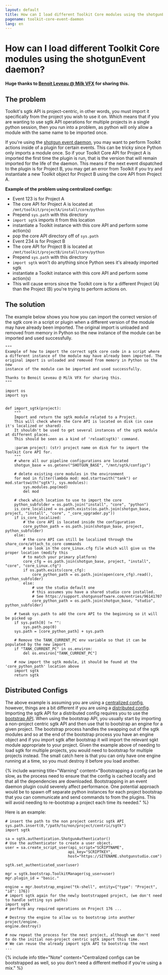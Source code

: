 ```yaml
---
layout: default
title: How can I load different Toolkit Core modules using the shotgunEvent daemon?
pagename: toolkit-core-event-daemon
lang: en
---
```


# How can I load different Toolkit Core modules using the shotgunEvent daemon?

**Huge thanks to [Benoit Leveau @ Milk VFX](https://github.com/benoit-leveau) for sharing this.**

## The problem

Toolkit's sgtk API is project-centric, in other words, you must import it specifically from the project you wish to use it on. Which means that if you are wanting to use sgtk API operations for multiple projects in a single python session, then you run into a problem, as python will only allow a module with the same name to be imported once.

If you're using the [shotgun event daemon](https://github.com/shotgunsoftware/shotgunEvents), you may want to perform Toolkit actions inside of a plugin for certain events. This can be tricky since Python only imports a module once. So if your Toolkit Core API for Project A is imported the first time the plugin is run, that is the version that will remain imported for the life of the daemon. This means if the next event dispatched to the plugin is for Project B, you may get an error from Toolkit if you try and instantiate a new Toolkit object for Project B using the core API from Project A.

**Example of the problem using centralized configs:**

- Event 123 is for Project A
- The core API for Project A is located at `/mnt/toolkit/projectA/install/core/python`
- Prepend `sys.path` with this directory
- `import sgtk` imports it from this location
- instantiate a Toolkit instance with this core API and perform some action(s)
- pop the core API directory off of `sys.path`
- Event 234 is for Project B
- The core API for Project B is located at `/mnt/toolkit/projectB/install/core/python`
- Prepend `sys.path` with this directory
- `import sgtk` won't do anything since Python sees it's already imported sgtk
- instantiate a Toolkit instance with this core API and perform some action(s)
- This will cause errors since the Toolkit core is for a different Project (A) than the Project (B) you're trying to perform actions on.

## The solution

The example below shows you how you can import the correct version of the sgtk core in a script or plugin when a different version of the module may have already been imported. The original import is unloaded and removed from memory in Python so the new instance of the module can be imported and used successfully.

```
"""
Example of how to import the correct sgtk core code in a script where
a different instance of the module may have already been imported. The
original import is unloaded and removed from memory in Python so the new
instance of the module can be imported and used successfully.
    
Thanks to Benoit Leveau @ Milk VFX for sharing this.
"""

import os
import sys


def import_sgtk(project):
    """
    Import and return the sgtk module related to a Project.
    This will check where the Core API is located on disk (in case it's localized or shared).
    It shouldn't be used to get several instances of the sgtk module at different places.
    This should be seen as a kind of 'reload(sgtk)' command.

    :param project: (str) project name on disk for to import the Toolkit Core API for.
    """
    # where all our pipeline configurations are located
    shotgun_base = os.getenv("SHOTGUN_BASE", "/mnt/sgtk/configs")
    
    # delete existing core modules in the environment
    for mod in filter(lambda mod: mod.startswith("tank") or mod.startswith("sgtk"), sys.modules):
        sys.modules.pop(mod)
        del mod

    # check which location to use to import the core
    python_subfolder = os.path.join("install", "core", "python")
    is_core_localized = os.path.exists(os.path.join(shotgun_base, project, "install", "core", "_core_upgrader.py"))
    if is_core_localized:
        # the core API is located inside the configuration
        core_python_path = os.path.join(shotgun_base, project, python_subfolder)
    else:
        # the core API can still be localized through the share_core/attach_to_core commands
        # so look in the core_Linux.cfg file which will give us the proper location (modify this
        # to match your primary platform)
        core_cfg = os.path.join(shotgun_base, project, "install", "core", "core_Linux.cfg")
        if os.path.exists(core_cfg):
            core_python_path = os.path.join(open(core_cfg).read(), python_subfolder)
        else:
            # use the studio default one
            # this assumes you have a shared studio core installed.
            # See https://support.shotgunsoftware.com/entries/96141707
            core_python_path = os.path.join(shotgun_base, "studio", python_subfolder)

    # tweak sys.path to add the core API to the beginning so it will be picked up
    if sys.path[0] != "":
        sys.path.pop(0)
    sys.path = [core_python_path] + sys.path 

    # Remove the TANK_CURRENT_PC env variable so that it can be populated by the new import
    if "TANK_CURRENT_PC" in os.environ:
        del os.environ["TANK_CURRENT_PC"]

    # now import the sgtk module, it should be found at the 'core_python_path' location above
    import sgtk
    return sgtk
```

## Distributed Configs

The above example is assuming you are using a [centralized config](https://developer.shotgunsoftware.com/tk-core/initializing.html#centralized-configurations), however, things are a bit different if you are using a [distributed config](https://developer.shotgunsoftware.com/tk-core/initializing.html#distributed-configurations). Importing the sgtk API for a distributed config requires you to use the [bootstrap API](https://developer.shotgunsoftware.com/tk-core/initializing.html#bootstrap-api). When using the bootstrap API, you usually start by importing a non-project centric sgtk API and then use that to bootstrap an engine for a given project. The bootstrap process handles the swapping out of the sgtk modules and so at the end of the bootstrap process you have an engine object and if you import sgtk after bootstrap it will import the relevant sgkt module appropriate to your project. Given the example above of needing to load sgtk for multiple projects, you would need to bootstrap for multiple projects instead. The small catch here is that you can only have one engine running at a time, so you must destroy it before you load another.

{% include warning title="Warning" content="Bootstrapping a config can be slow, as the process need to ensure that the config is cached locally and that all the dependencies are downloaded. Bootstrapping in an event daemon plugin could severely affect performance. One potential approach would be to spawn off separate python instances for each project bootstrap that you can communicate and send commands to from the plugins. This will avoid needing to re-bootstrap a project each time its needed." %}

 Here is an example: 

    # insert the path to the non project centric sgtk API
    sys.path.insert(0,"/path/to/non/project/centric/sgtk")
    import sgtk

    sa = sgtk.authentication.ShotgunAuthenticator()
    # Use the authenticator to create a user object.
    user = sa.create_script_user(api_script="SCRIPTNAME",
                                api_key="SCRIPTKEY",
                                host="https://SITENAME.shotgunstudio.com")

    sgtk.set_authenticated_user(user)

    mgr = sgtk.bootstrap.ToolkitManager(sg_user=user)
    mgr.plugin_id = "basic."

    engine = mgr.bootstrap_engine("tk-shell", entity={"type": "Project", "id": 176})
    # import sgtk again for the newly bootstrapped project, (we don't need to handle setting sys paths)
    import sgtk
    # perform any required operations on Project 176 ...
    
    # Destroy the engine to allow us to bootstrap into another project/engine.
    engine.destroy()

    # now repeat the process for the next project, although we don't need to do the initial non-project centric sgtk import this time.
    # We can reuse the already import sgtk API to bootstrap the next
    ...

{% include info title="Note" content="Centralized configs can be bootstrapped as well, so you don't need a different method if you're using a mix." %}
